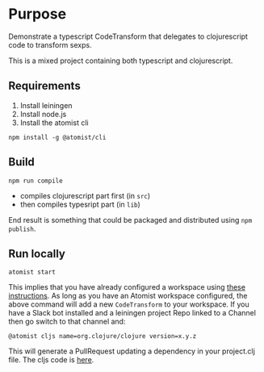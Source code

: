 # Purpose

Demonstrate a typescript CodeTransform that delegates to clojurescript code to transform sexps.  

This is a mixed project containing both typescript and clojurescript.

## Requirements

1. Install leiningen
2. Install node.js
3. Install the atomist cli

```
npm install -g @atomist/cli
```

## Build

```
npm run compile
```

* compiles clojurescript part first (in `src`)
* then compiles typesript part (in `lib`)

End result is something that could be packaged and distributed using `npm publish`.  

## Run locally

```
atomist start
```

This implies that you have already configured a workspace using [these instructions](https://docs.atomist.com/quick-start/).  As long as you have an Atomist workspace configured, the above command will add a new `CodeTransform` to your workspace.  If you have a Slack bot installed and a leiningen project Repo linked to a Channel then go switch to that channel and:

```
@atomist cljs name=org.clojure/clojure version=x.y.z
```

This will generate a PullRequest updating a dependency in your project.clj file.  The cljs code is [here](https://github.com/slimslenderslacks/sdm-pack-cljs/blob/master/src/cljs/slimslender/main.cljs).